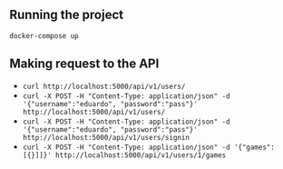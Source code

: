 ## Running the project
`docker-compose up`

## Making request to the API
 - `curl http://localhost:5000/api/v1/users/`
 - `curl -X POST -H "Content-Type: application/json" -d '{"username":"eduardo", "password":"pass"}' http://localhost:5000/api/v1/users/`
 - `curl -X POST -H "Content-Type: application/json" -d '{"username":"eduardo", "password":"pass"}' http://localhost:5000/api/v1/users/signin`
 - `curl -X POST -H "Content-Type: application/json" -d '{"games": [{}]]}' http://localhost:5000/api/v1/users/1/games`
